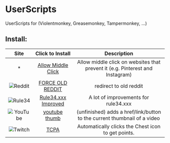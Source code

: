 # UserScripts
UserScripts for (Violentmonkey, Greasemonkey, Tampermonkey, ...)

## Install:
| Site | Click to Install | Description |
| :---: | :---: | :---: |
| * | [Allow Middle Click](https://github.com/0xC0LD/UserScripts/raw/master/allow_middle_click.user.js) | Allow middle click on websites that prevent it (e.g. Pinterest and Instagram) |
| ![Reddit](https://www.redditstatic.com/desktop2x/img/favicon/favicon-32x32.png) | [FORCE OLD REDDIT](https://github.com/0xC0LD/UserScripts/raw/master/oldReddit.user.js) | redirect to old reddit |
| ![Rule34](https://rule34.xxx/apple-touch-icon-precomposed.png) | [Rule34.xxx Improved](https://github.com/0xC0LD/UserScripts/raw/master/rule34_improved.user.js) | A lot of improvements for rule34.xxx |
| ![YouTube](https://www.youtube.com/s/desktop/ba104690/img/favicon_32.png) | [youtube thumb](https://github.com/0xC0LD/UserScripts/raw/master/ytthumb.user.js) | (unfinished) adds a href/link/button to the current thumbnail of a video |
| ![Twitch](https://static.twitchcdn.net/assets/favicon-32-d6025c14e900565d6177.png) | [TCPA](https://github.com/0xC0LD/UserScripts/raw/master/TCPA.user.js) | Automatically clicks the Chest icon to get points. |
